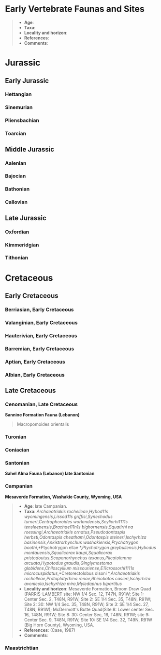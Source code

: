 # Early Vertebrate Faunas and Sites
> - **Age**:
> - **Taxa**:
> - **Locality and horizon**:
> - **References**:
> - **Comments**: 

# Jurassic
## Early Jurassic
### Hettangian
### Sinemurian
### Pliensbachian
### Toarcian


## Middle Jurassic
### Aalenian
### Bajocian
### Bathonian
### Callovian
## Late Jurassic
### Oxfordian
### Kimmeridgian
### Tithonian


# Cretaceous
## Early Cretaceous
### Berriasian, Early Cretaceous

### Valanginian, Early Cretaceous

### Hauterivian, Early Cretaceous

### Barremian, Early Cretaceous

### Aptian, Early Cretaceous

### Albian, Early Cretaceous


## Late Cretaceous


### Cenomanian, Late Cretaceous
**Sannine Formation Fauna (Lebanon)** 
> Macropomoides orientalis

### Turonian

### Coniacian

### Santonian
**Sahel Alma Fauna (Lebanon) late Santonian**

### Campanian
**Mesaverde Formation, Washakie County, Wyoming, USA**
> - **Age**: late Campanian.
> - **Taxa**: *Archaeotriakis rochelleae*,*Hybod11s wyomingensis*,*Lissod11s griffisi*,*Synechodus turneri*,*Centrophoroides worlandensis*,*Scyliorhi1111s tensleepensis*,*Brachael11n1s bighornensis*,*Squatirhi na roessingi*,*Archaeotriakis ornatus*,*Pseudodontaspis herbsti*,*Odontaspis cheathami*,*Odontaspis steineri*,*lschyrhiza basinensis*,*Ankistrorhynchus washakiensis*,*Ptychotrygon boothi*,*Ptychotrygon ellae *,*Ptychotrygon greybullensis*,*Hybodus montauensis*,*Squalicorax kaupi*,*Squalicorax pristodoutus*,*Scapanorhynchus texanus*,*Plicatolamna arcuata*,*Hypotodus graudis*,*Ginglymostoma globidens*,*Chiloscyllium missouriense*,*E11crossorhi1111s microcuspidatus*,*Cretorectolobus olsoni *,*Archaeotriakis rochelleae*,*Protoplatyrhina renae*,*Rhinobatos casieri*,*Ischyrhiza avonicola*,*Ischyrhiza mira*,*Myledaphus bipartitus*
> - **Locality and horizon**: Mesaverde Formation, Broom Draw Quad (PARRIS-LAMBERT site: NW 1/4 Sec. 12, T47N, R91W; Site 1: Center Sec. 2, T48N, R91W; Site 2: SE 1/4 Sec. 35, T48N, R91W; Site 2: 30: NW 1/4 Sec. 35, T48N, R91W; Site 3: SE 1/4 Sec. 27, T48N, R91W); McDermott's Butte Quad(Site 8: Lower center Sec. 16, T48N, R91W; Site 8: 30: Center Sec, 16, T48N, R91W; site 9: Center Sec. 9, T48N, R91W; Site 10: SE 1/4 Sec. 32, T49N, R91W (Big Horn County), Wyoming, USA.
> - **References**: (Case, 1987)
> - **Comments**: 

### Maastrichtian








